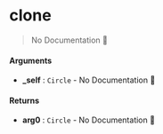 # clone

> No Documentation 🚧

#### Arguments

- **\_self** : `Circle` \- No Documentation 🚧

#### Returns

- **arg0** : `Circle` \- No Documentation 🚧